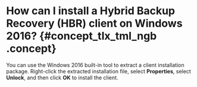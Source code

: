 # How can I install a Hybrid Backup Recovery \(HBR\) client on Windows 2016? {#concept_tlx_tml_ngb .concept}

You can use the Windows 2016 built-in tool to extract a client installation package. Right-click the extracted installation file, select **Properties**, select **Unlock**, and then click **OK** to install the client.

